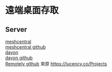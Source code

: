 # 遠端桌面存取

## Server

[meshcentral](https://www.meshcommander.com/meshcentral2)  
[meshcentral github](https://github.com/Ylianst/MeshCentral)  
[dayon](https://retgal.github.io/Dayon/index.html)  
[dayon github](https://github.com/retgal/dayon)  
[Remotely github](https://github.com/immense/remotely) 來原 https://lucency.co/Projects  
